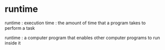 # runtime

runtime
: execution time
: the amount of time that a program takes to perform a task

runtime
: a computer program that enables other computer programs to run inside it
